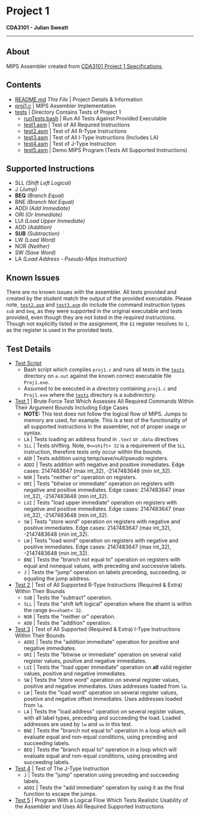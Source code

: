 # Project 1
__CDA3101 - Julian Sweatt__  

---
## About
MIPS Assembler created from [CDA3101 Project 1 Specifications](http://www.cs.fsu.edu/~jayarama/org2sp19/Homeworks/Project1.pdf). 

## Contents
* [README.md](./README.md) _This File_ | Project Details & Information
* [proj1.c](./proj1.c) | MIPS Assembler Implementation
* [tests](./tests) | Directory Contains Tests of Project 1
  * [runTests.bash](./tests/runTests.bash) | Run All Tests Against Provided Executable
  * [test1.asm](./tests/test1.asm) | Test of All Required Instructions
  * [test2.asm](./tests/test2.asm) | Test of All R-Type Instructions
  * [test3.asm](./tests/test3.asm) | Test of All I-Type Instructions (Includes LA)
  * [test4.asm](./tests/test4.asm) | Test of J-Type Instruction
  * [test5.asm](./tests/test5.asm) | Demo MIPS Program (Tests All Supported Instructions)

## Supported Instructions
* SLL _(Shift Left Logical)_
* J _(Jump)_
* **BEQ** _(Branch Equal)_
* BNE _(Branch Not Equal)_
* ADDI _(Add Immediate)_
* ORI _(Or Immediate)_
* LUI _(Load Upper Immediate)_
* ADD _(Addition)_
* **SUB** _(Subtraction)_
* LW _(Load Word)_
* NOR _(Neither)_
* SW _(Save Word)_
* LA _(Load Address - Pseudo-Mips Instruction)_

## Known Issues
There are no known issues with the assembler. All tests provided and created by the student match the output of the provided executable. Please note, [`test2.asm`](./tests/test2.asm) and [`test3.asm`](./tests/test3.asm) do include the command instruction types `sub` and `beq`, as they were supported in the original executable and tests provided, even though they are not listed in the required instructions. Though not explicitly listed in the assignment, the `$1` register resolves to `1`, as the register is used in the provided tests.

## Test Details
* [Test Script](./tests/runTests.bash)
  * Bash script which compiles `proj1.c` and runs all tests in the [`tests`](./tests) directory on `a.out` against the known correct executable file `Proj1.exe`.
  * Assumed to be executed in a directory containing `proj1.c` and `Proj1.exe` where the [`tests`](./tests) directory is a subdirectory. 
* [Test 1](./tests/test1.asm) | Brute Force Test Which Assesses All Required Commands Within Their Argument Bounds Including Edge Cases
  * **NOTE:** This test does not follow the logical flow of MIPS. Jumps to memory are used, for example. This is a test of the functionality of all supported instructions in the assembler, not of proper usage or syntax.
  * `LA` | Tests loading an address found in `.text` or `.data` directives
  * `SLL` | Tests shifting. Note, `0<=shift< 32` is a requirement of the `SLL` instruction, therefore tests only occur within the bounds. 
  * `ADD` | Tests addition using temp/save/null/pseudo registers. 
  * `ADDI` | Tests addition with negative and positive immediates. Edge cases: 2147483647 (max int_32), -2147483648 (min int_32).
  * `NOR` | Tests "neither or" operation on registers. 
  * `ORI` | Tests "bitwise or immediate" operation on registers with negative and positive immediates. Edge cases: 2147483647 (max int_32), -2147483648 (min int_32).
  * `LUI` | Tests "load upper immediate" operation on registers with negative and positive immediates. Edge cases: 2147483647 (max int_32), -2147483648 (min int_32).
  * `SW` | Tests "store word" operation on registers with negative and positive immediates. Edge cases: 2147483647 (max int_32), -2147483648 (min int_32).
  * `LW` | Tests "load word" operation on registers with negative and positive immediates. Edge cases: 2147483647 (max int_32), -2147483648 (min int_32).
  * `BNE` | Tests the "branch not equal to" operation on registers with equal and nonequal values, with preceding and successive labels.
  * `J` | Tests the "jump" operation on labels preceding, succeeding, or equaling the jump address.
* [Test 2](./tests/test2.asm) | Test of All Supported R-Type Instructions (Required & Extra) Within Their Bounds
  * `SUB` | Tests the "subtract" operation.
  * `SLL` | Tests the "shift left logical" operation where the shamt is within the range `0<=shamt< 32`.
  * `NOR` | Tests the "neither or" operation.
  * `ADD` | Tests the "addition" operation.
* [Test 3](./tests/test3.asm) | Test of All Supported (Required & Extra) I-Type Instructions Within Their Bounds
  * `ADDI` | Tests the "addition immediate" operation for positive and negative immediates.
  * `ORI` | Tests the "bitwise or immediate" operation on several valid register values, positive and negative immediates.
  * `LUI` | Tests the "load upper immediate" operation on **all** valid register values, positive and negative immediates.
  * `SW` | Tests the "store word" operation on several register values, positive and negative immediates. Uses addresses loaded from `la`.
  * `LW` | Tests the "load word" operation on several register values, positive and negative offset immediates. Uses addresses loaded from `la`.
  * `LA` | Tests the "load address" operation on several register values, with all label types, preceding and succeeding the load. Loaded addresses are used by `lw` and `sw` in this test.
  * `BNE` | Tests the "branch not equal to" operation in a loop which will evaluate equal and non-equal conditions, using preceding and succeeding labels. 
  * `BEQ` | Tests the "branch equal to" operation in a loop which will evaluate equal and non-equal conditions, using preceding and succeeding labels.
* [Test 4](./tests/test4.asm) | Test of The J-Type Instruction
  * `J` | Tests the "jump" operation using preceding and succeeding labels.
  * `ADDI` | Tests the "add immediate" operation by using it as the final function to escape the jumps.
* [Test 5](./tests/test5.asm) | Program With a Logical Flow Which Tests Realistic Usability of the Assembler and Uses All Required Supported Instructions
